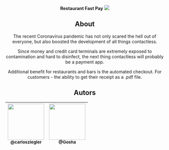 
<div align="center">
  <p>
    <strong>Restaurant Fast Pay</strong>
    <img src="https://user-images.githubusercontent.com/38855507/92724487-f7efeb00-f36a-11ea-8e6d-5714862975f1.png"
  </p>

## About
The recent Coronavirus pandemic has not only scared the hell out of everyone, but also boosted the development of all things contactless.

Since money and credit card terminals are extremely exposed to contamination and hard to disinfect, the next thing contactless will probably be  a payment app.

Additional benefit for restaurants and bars is the automated checkout.
For customers - the ability to get their receipt as a .pdf file.

## Autors

| [<img src="https://avatars2.githubusercontent.com/u/38855507?s=460&u=20c80252e57c06227186be9761e67a20a82d3717&v=4" width=115><br><sub>@carlosziegler</sub>](https://github.com/carlosziegler) | [<img src="https://avatars1.githubusercontent.com/u/62729805?s=400&u=2164eda3534eacbf2f44ef686b7ba5119ae377f8&v=4" width=115><br><sub>@Gosha</sub>](https://github.com/MRzsztk) | 
| :---: | :---: 

</div>

